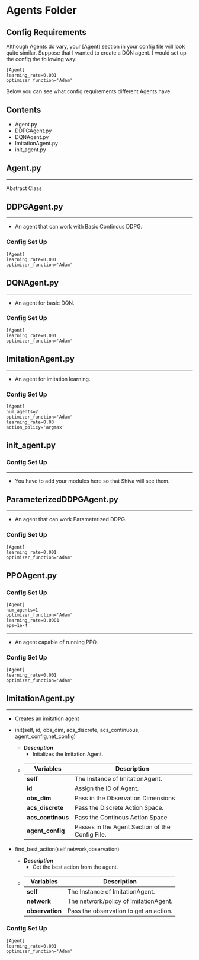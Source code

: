#   Agents Folder
## Config Requirements
Although Agents do vary, your [Agent] section in your config file will look quite similar. Suppose that I wanted to create a DQN agent. I would set up the config the following way:
```
[Agent]
learning_rate=0.001
optimizer_function='Adam'
```
Below you can see what config requirements different Agents have.

## Contents
*   Agent.py
*   DDPGAgent.py
*   DQNAgent.py
*   ImitationAgent.py
*   init_agent.py

##  Agent.py
___
Abstract Class
##  DDPGAgent.py
___
* An agent that can work with Basic Continous DDPG.
### Config Set Up     
```
[Agent]
learning_rate=0.001
optimizer_function='Adam'
```
##  DQNAgent.py
___
* An agent for basic DQN.
### Config Set Up     
```
[Agent]
learning_rate=0.001
optimizer_function='Adam'
```
##  ImitationAgent.py
___
* An agent for imitation learning.
### Config Set Up     
```
[Agent]
num_agents=2
optimizer_function='Adam'
learning_rate=0.03
action_policy='argmax'
```
##  init_agent.py
### Config Set Up     
___
* You have to add your modules here so that Shiva will see them.

##  ParameterizedDDPGAgent.py 
___
* An agent that can work Parameterized DDPG.
### Config Set Up     
```
[Agent]
learning_rate=0.001
optimizer_function='Adam'
```
##  PPOAgent.py
### Config Set Up     
```
[Agent]
num_agents=1
optimizer_function='Adam'
learning_rate=0.0001
eps=1e-4
```
___
* An agent capable of running PPO.
### Config Set Up     

```
[Agent]
learning_rate=0.001
optimizer_function='Adam'
```
##  ImitationAgent.py
___
*   Creates an imitation agent
*   init(self, id, obs_dim, acs_discrete, acs_continuous, agent_config,net_config)
    -   ***Description***
        +   Initalizes the Imitation Agent. 
    -   |   Variables   |   Description   |
        |       ---     |       ---       |
        |   **self**    |     The Instance of ImitationAgent.   |
        |   **id**      |  Assign the ID of Agent.     |
        |   **obs_dim** |   Pass in the Observation Dimensions    |
        |   **acs_discrete**    |   Pass the Discrete Action Space.|
        |   **acs_continous**   |Pass the Continous Action Space|
        |   **agent_config**    | Passes in the Agent Section of the Config File.     |

*   find_best_action(self,network,observation)
    -   ***Description***
        +   Get the best action from the agent. 
    -   |   Variables   |   Description   |
        |       ---     |       ---       |
        |   **self**    |     The Instance of ImitationAgent.   |
        |   **network**    |     The network/policy of ImitationAgent.   |
        |   **observation**    |     Pass the observation to get an action.   |
   
### Config Set Up     
```
[Agent]
learning_rate=0.001
optimizer_function='Adam'
```
 